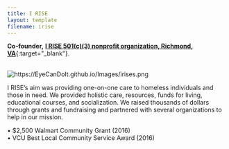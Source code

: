 ```yaml
---
title: I RISE
layout: template
filename: irise
---
```


**Co-founder,** [**I RISE 501(c)(3) nonprofit organization, Richmond, VA**](https://news.vcu.edu/article/on_the_rise_student_organization_helps_homeless_get_back_on_their){:target="_blank"}.

<br>

<img src="https://EyeCanDoIt.github.io/Images/irises.png" alt="https://EyeCanDoIt.github.io/Images/irises.png" loading="lazy"> 

I RISE’s aim was providing one-on-one care to homeless individuals and those in need. We provided 
holistic care, resources, funds for living, educational courses, and socialization. We raised thousands 
of dollars through grants and fundraising and partnered with several organizations to help in our 
mission. 
<br>

• $2,500 Walmart Community Grant (2016)
<br>
• VCU Best Local Community Service Award (2016)
